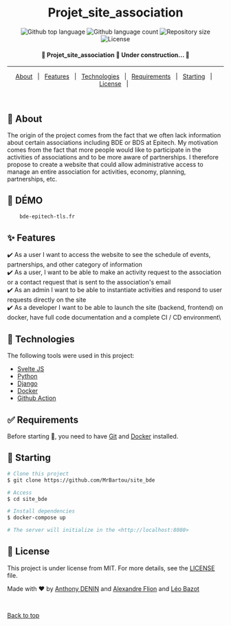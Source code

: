 <h1 align="center">Projet_site_association</h1>

<p align="center">
    <img alt="Github top language" src="https://img.shields.io/github/languages/top/MrBartou/site_bde?color=56BEB8">
    <img alt="Github language count" src="https://img.shields.io/github/languages/count/MrBartou/site_bde?color=56BEB8">
    <img alt="Repository size" src="https://img.shields.io/github/repo-size/MrBartou/site_bde?color=56BEB8">
    <img alt="License" src="https://img.shields.io/github/license/MrBartou/site_bde?color=56BEB8">
</p>
<!-- Status -->

<h4 align="center">🚧  Projet_site_association 🚀 Under construction...  🚧</h4>
<hr>

<p align="center">
    <a href="#dart-about">About</a> &#xa0; | &#xa0;
    <a href="#sparkles-features">Features</a> &#xa0; | &#xa0;
    <a href="#rocket-technologies">Technologies</a> &#xa0; | &#xa0;
    <a href="#white_check_mark-requirements">Requirements</a> &#xa0; | &#xa0;
    <a href="#checkered_flag-starting">Starting</a> &#xa0; | &#xa0;
    <a href="#memo-license">License</a> &#xa0; | &#xa0;
</p>

<br>

## :dart: About ##
The origin of the project comes from the fact that we often lack information about certain associations including BDE or BDS at Epitech.
My motivation comes from the fact that more people would like to participate in the activities of associations and to be more aware of partnerships.
I therefore propose to create a website that could allow administrative access to manage an entire association for activities, economy, planning, partnerships, etc.
## :dart: DÉMO ##

```bash
    bde-epitech-tls.fr
```

## :sparkles: Features ##

:heavy_check_mark: As a user I want to access the website to see the schedule of events, partnerships, and other category of information \
:heavy_check_mark: As a user, I want to be able to make an activity request to the association or a contact request that is sent to the association's email\
:heavy_check_mark: As an admin I want to be able to instantiate activities and respond to user requests directly on the site\
:heavy_check_mark: As a developer I want to be able to launch the site (backend, frontend) on docker, have full code documentation and a complete CI / CD environment\


## :rocket: Technologies ##

The following tools were used in this project:

- [Svelte JS](https://svelte.dev)
- [Python](https://www.python.org)
- [Django](https://www.djangoproject.com)
- [Docker](https://www.docker.com)
- [Github Action](https://github.com/features/actions)

## :white_check_mark: Requirements ##

Before starting :checkered_flag:, you need to have [Git](https://git-scm.com) and [Docker](https://www.docker.com) installed.

## :checkered_flag: Starting ##

```bash
# Clone this project
$ git clone https://github.com/MrBartou/site_bde

# Access
$ cd site_bde

# Install dependencies
$ docker-compose up

# The server will initialize in the <http://localhost:8080>
```

## :memo: License ##

This project is under license from MIT. For more details, see the [LICENSE](LICENSE.md) file.


Made with :heart: by <a href="https://github.com/MrBartou" target="_blank">Anthony DENIN</a> 
and <a href="https://github.com/huntears" target="_blank">Alexandre Flion</a> and 
<a href="https://github.com/Leo-Bazot" target="_blank">Léo Bazot</a>

&#xa0;

<a href="#top">Back to top</a>
